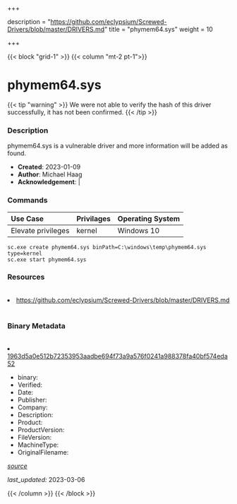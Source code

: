 +++

description = "https://github.com/eclypsium/Screwed-Drivers/blob/master/DRIVERS.md"
title = "phymem64.sys"
weight = 10

+++


{{< block "grid-1" >}}
{{< column "mt-2 pt-1">}}




# phymem64.sys 


{{< tip "warning" >}}
We were not able to verify the hash of this driver successfully, it has not been confirmed.
{{< /tip >}}




### Description


phymem64.sys is a vulnerable driver and more information will be added as found.


- **Created**: 2023-01-09
- **Author**: Michael Haag
- **Acknowledgement**:  | [](https://twitter.com/)

### Commands

| Use Case | Privilages | Operating System | 
|:---- | ---- | ---- |
| Elevate privileges | kernel | Windows 10 |

```
sc.exe create phymem64.sys binPath=C:\windows\temp\phymem64.sys type=kernel
sc.exe start phymem64.sys
```

### Resources
<br>


<li><a href=" https://github.com/eclypsium/Screwed-Drivers/blob/master/DRIVERS.md"> https://github.com/eclypsium/Screwed-Drivers/blob/master/DRIVERS.md</a></li>


<br>


### Binary Metadata
<br>



<li><a href="https://www.virustotal.com/gui/file/1963d5a0e512b72353953aadbe694f73a9a576f0241a988378fa40bf574eda52">1963d5a0e512b72353953aadbe694f73a9a576f0241a988378fa40bf574eda52</a></li>



- binary: 
- Verified: 
- Date: 
- Publisher: 
- Company: 
- Description: 
- Product: 
- ProductVersion: 
- FileVersion: 
- MachineType: 
- OriginalFilename: 

[*source*](https://github.com/magicsword-io/LOLDrivers/tree/main/yaml/phymem64.sys.yml)

*last_updated:* 2023-03-06


{{< /column >}}
{{< /block >}}
